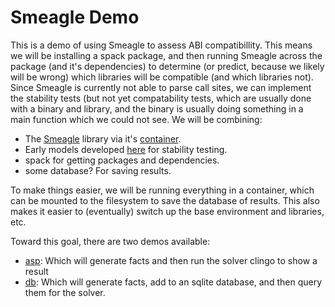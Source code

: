 # Smeagle Demo

This is a demo of using Smeagle to assess ABI compatibillity. This means 
we will be installing a spack package, and then running Smeagle across the 
package (and it's dependencies) to determine (or predict, because we likely will be wrong) 
which libraries will be compatible (and which libraries not). Since Smeagle is currently
not able to parse call sites, we can implement the stability tests (but not yet compatability
tests, which are usually done with a binary and library, and the binary is usually
doing something in a main function which we could not see. We will be combining:

 - The [Smeagle](https://github.com/buildsi/Smeagle) library via it's [container](https://github.com/buildsi/build-abi-containers/pkgs/container/smeagle).
 - Early models developed [here](https://github.com/buildsi/build-abi-tests/tree/main/smeagle/stability-tests) for stability testing.
 - spack for getting packages and dependencies.
 - some database? For saving results.
 
To make things easier, we will be running everything in a container, which can
be mounted to the filesystem to save the database of results. This also makes it
easier to (eventually) switch up the base environment and libraries, etc.

Toward this goal, there are two demos available:

 - [asp](asp): Which will generate facts and then run the solver clingo to show a result
 - [db](db): Which will generate facts, add to an sqlite database, and then query them for the solver.

